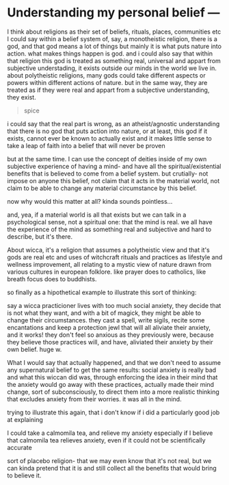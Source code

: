 
# Understanding my personal belief —

I think about religions as their set of beliefs, rituals, places, communities etc
I could say within a belief system of, say, a monotheistic religion, there is a god, and that god means a lot of things but mainly it is what puts nature into action. what makes things happen is god. and i could also say that within that religion this god is treated as something real, universal and appart from subjective understading, it exists outside our minds in the world we live in.
about polytheistic religions, many gods could take different aspects or powers within different actions of nature. but in the same way, they are treated as if they were real and appart from a subjective understanding, they exist.

> spice

i could say that the real part is wrong, as an atheist/agnostic understanding that there is no god that puts action into nature, or at least, this god if it exists, cannot ever be known to actually exist and it makes little sense to take a leap of faith into a belief that will never be proven

but at the same time.
I can use the concept of deities inside of my own subjective experience of having a mind- and have all the spiritual/existential benefits that is believed to come from a belief system. but crutially- not impose on anyone this belief, not claim that it acts in the material world, not claim to be able to change any material circumstance by this belief.

now why would this matter at all? kinda sounds pointless...

and, yea, if a material world is all that exists
but we can talk in a psychological sense, not a spiritual one: that the mind is real. we all have the experience of the mind as something real and subjective and hard to describe, but it's there.

About wicca, it's a religion that assumes a polytheistic view and that it's gods are real etc
and uses of witchcraft rituals and practices as lifestyle and wellness improvement, all relating to a mystic view of nature drawn from various cultures in european folklore. like prayer does to catholics, like breath focus does to buddhists.

so finally as a hipothetical example to illustrate this sort of thinking:

say a wicca practicioner lives with too much social anxiety, they decide that is not what they want, and with a bit of magick, they might be able to change their circumstances. they cast a spell, write sigils, recite some encantations and keep a protection jewl that will all aliviate their anxiety, and it works! they don't feel so anxious as they previously were, because they believe those practices will, and have, aliviated their anxiety by their own belief. huge w.

What I would say that actually happened, and that we don't need to assume any supernatural belief to get the same results: social anxiety is really bad and what this wiccan did was, through enforcing the idea in their mind that the anxiety would go away with these practices, actually made their mind change, sort of subconsciously, to direct them into a more realistic thinking that excludes anxiety from their worries. it was all in the mind.

trying to illustrate this again, that i don't know if i did a particularly good job at explaining

I could take a calmomila tea, and relieve my anxiety
especially if I believe that calmomila tea relieves anxiety, even if it could not be scientifically accurate

sort of placebo religion- that we may even know that it's not real, but we can kinda pretend that it is and still collect all the benefits that would bring to believe it.